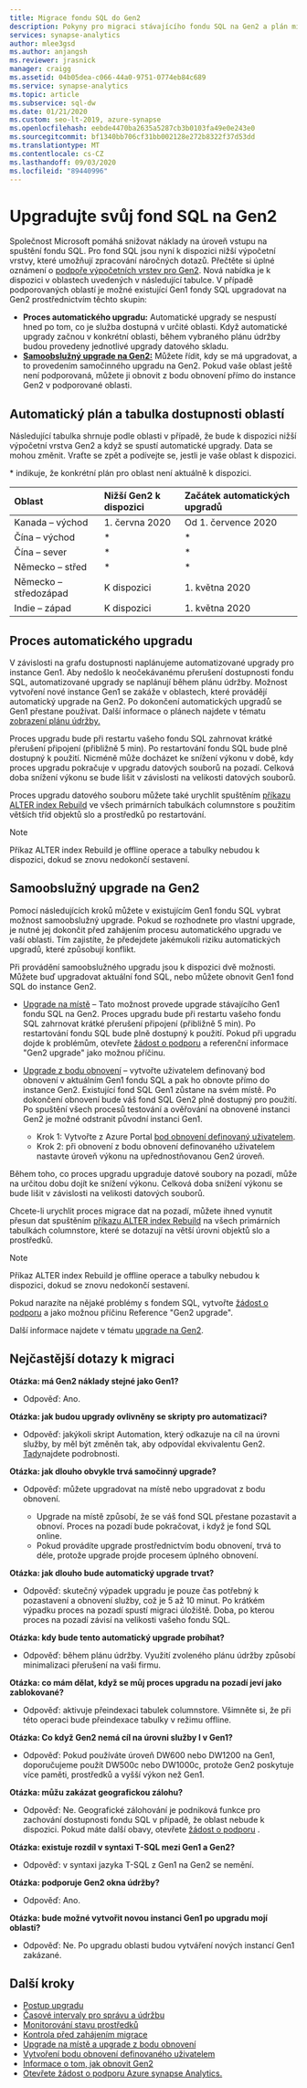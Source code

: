 ```yaml
---
title: Migrace fondu SQL do Gen2
description: Pokyny pro migraci stávajícího fondu SQL na Gen2 a plán migrace podle oblasti.
services: synapse-analytics
author: mlee3gsd
ms.author: anjangsh
ms.reviewer: jrasnick
manager: craigg
ms.assetid: 04b05dea-c066-44a0-9751-0774eb84c689
ms.service: synapse-analytics
ms.topic: article
ms.subservice: sql-dw
ms.date: 01/21/2020
ms.custom: seo-lt-2019, azure-synapse
ms.openlocfilehash: eebde4470ba2635a5287cb3b0103fa49e0e243e0
ms.sourcegitcommit: bf1340bb706cf31bb002128e272b8322f37d53dd
ms.translationtype: MT
ms.contentlocale: cs-CZ
ms.lasthandoff: 09/03/2020
ms.locfileid: "89440996"
---
```

# <a name="upgrade-your-sql-pool-to-gen2"></a>Upgradujte svůj fond SQL na Gen2

Společnost Microsoft pomáhá snižovat náklady na úroveň vstupu na spuštění fondu SQL.  Pro fond SQL jsou nyní k dispozici nižší výpočetní vrstvy, které umožňují zpracování náročných dotazů. Přečtěte si úplné oznámení o [podpoře výpočetních vrstev pro Gen2](https://azure.microsoft.com/blog/azure-sql-data-warehouse-gen2-now-supports-lower-compute-tiers/). Nová nabídka je k dispozici v oblastech uvedených v následující tabulce. V případě podporovaných oblastí je možné existující Gen1 fondy SQL upgradovat na Gen2 prostřednictvím těchto skupin:

- **Proces automatického upgradu:** Automatické upgrady se nespustí hned po tom, co je služba dostupná v určité oblasti.  Když automatické upgrady začnou v konkrétní oblasti, během vybraného plánu údržby budou provedeny jednotlivé upgrady datového skladu.
- [**Samoobslužný upgrade na Gen2:**](#self-upgrade-to-gen2) Můžete řídit, kdy se má upgradovat, a to provedením samočinného upgradu na Gen2. Pokud vaše oblast ještě není podporovaná, můžete ji obnovit z bodu obnovení přímo do instance Gen2 v podporované oblasti.

## <a name="automated-schedule-and-region-availability-table"></a>Automatický plán a tabulka dostupnosti oblastí

Následující tabulka shrnuje podle oblasti v případě, že bude k dispozici nižší výpočetní vrstva Gen2 a když se spustí automatické upgrady. Data se mohou změnit. Vraťte se zpět a podívejte se, jestli je vaše oblast k dispozici.

\* indikuje, že konkrétní plán pro oblast není aktuálně k dispozici.

| **Oblast** | **Nižší Gen2 k dispozici** | **Začátek automatických upgradů** |
|:--- |:--- |:--- |
| Kanada – východ |1\. června 2020 |Od 1. července 2020 |
| Čína – východ |\* |\* |
| Čína – sever |\* |\* |
| Německo – střed |\* |\* |
| Německo – středozápad |K dispozici |1. května 2020 |
| Indie – západ |K dispozici |1. května 2020  |

## <a name="automatic-upgrade-process"></a>Proces automatického upgradu

V závislosti na grafu dostupnosti naplánujeme automatizované upgrady pro instance Gen1. Aby nedošlo k neočekávanému přerušení dostupnosti fondu SQL, automatizované upgrady se naplánují během plánu údržby. Možnost vytvoření nové instance Gen1 se zakáže v oblastech, které provádějí automatický upgrade na Gen2. Po dokončení automatických upgradů se Gen1 přestane používat. Další informace o plánech najdete v tématu [zobrazení plánu údržby.](maintenance-scheduling.md#view-a-maintenance-schedule)

Proces upgradu bude při restartu vašeho fondu SQL zahrnovat krátké přerušení připojení (přibližně 5 min).  Po restartování fondu SQL bude plně dostupný k použití. Nicméně může docházet ke snížení výkonu v době, kdy proces upgradu pokračuje v upgradu datových souborů na pozadí. Celková doba snížení výkonu se bude lišit v závislosti na velikosti datových souborů.

Proces upgradu datového souboru můžete také urychlit spuštěním [příkazu ALTER index Rebuild](sql-data-warehouse-tables-index.md) ve všech primárních tabulkách columnstore s použitím větších tříd objektů slo a prostředků po restartování.

> [!NOTE]
> Příkaz ALTER index Rebuild je offline operace a tabulky nebudou k dispozici, dokud se znovu nedokončí sestavení.

## <a name="self-upgrade-to-gen2"></a>Samoobslužný upgrade na Gen2

Pomocí následujících kroků můžete v existujícím Gen1 fondu SQL vybrat možnost samoobslužný upgrade. Pokud se rozhodnete pro vlastní upgrade, je nutné jej dokončit před zahájením procesu automatického upgradu ve vaší oblasti. Tím zajistíte, že předejdete jakémukoli riziku automatických upgradů, které způsobují konflikt.

Při provádění samoobslužného upgradu jsou k dispozici dvě možnosti.  Můžete buď upgradovat aktuální fond SQL, nebo můžete obnovit Gen1 fond SQL do instance Gen2.

- [Upgrade na místě](upgrade-to-latest-generation.md) – Tato možnost provede upgrade stávajícího Gen1 fondu SQL na Gen2. Proces upgradu bude při restartu vašeho fondu SQL zahrnovat krátké přerušení připojení (přibližně 5 min).  Po restartování fondu SQL bude plně dostupný k použití. Pokud při upgradu dojde k problémům, otevřete [žádost o podporu](sql-data-warehouse-get-started-create-support-ticket.md) a referenční informace "Gen2 upgrade" jako možnou příčinu.
- [Upgrade z bodu obnovení](sql-data-warehouse-restore-points.md) – vytvořte uživatelem definovaný bod obnovení v aktuálním Gen1 fondu SQL a pak ho obnovte přímo do instance Gen2. Existující fond SQL Gen1 zůstane na svém místě. Po dokončení obnovení bude váš fond SQL Gen2 plně dostupný pro použití.  Po spuštění všech procesů testování a ověřování na obnovené instanci Gen2 je možné odstranit původní instanci Gen1.

  - Krok 1: Vytvořte z Azure Portal [bod obnovení definovaný uživatelem](sql-data-warehouse-restore-active-paused-dw.md).
  - Krok 2: při obnovení z bodu obnovení definovaného uživatelem nastavte úroveň výkonu na upřednostňovanou Gen2 úroveň.

Během toho, co proces upgradu upgraduje datové soubory na pozadí, může na určitou dobu dojít ke snížení výkonu. Celková doba snížení výkonu se bude lišit v závislosti na velikosti datových souborů.

Chcete-li urychlit proces migrace dat na pozadí, můžete ihned vynutit přesun dat spuštěním [příkazu ALTER index Rebuild](sql-data-warehouse-tables-index.md) na všech primárních tabulkách columnstore, které se dotazují na větší úrovni objektů slo a prostředků.

> [!NOTE]
> Příkaz ALTER index Rebuild je offline operace a tabulky nebudou k dispozici, dokud se znovu nedokončí sestavení.

Pokud narazíte na nějaké problémy s fondem SQL, vytvořte [žádost o podporu](sql-data-warehouse-get-started-create-support-ticket.md) a jako možnou příčinu Reference "Gen2 upgrade".

Další informace najdete v tématu [upgrade na Gen2](upgrade-to-latest-generation.md).

## <a name="migration-frequently-asked-questions"></a>Nejčastější dotazy k migraci

**Otázka: má Gen2 náklady stejné jako Gen1?**

- Odpověď: Ano.

**Otázka: jak budou upgrady ovlivněny se skripty pro automatizaci?**

- Odpověď: jakýkoli skript Automation, který odkazuje na cíl na úrovni služby, by měl být změněn tak, aby odpovídal ekvivalentu Gen2.  [Tady](upgrade-to-latest-generation.md#upgrade-in-a-supported-region-using-the-azure-portal)najdete podrobnosti.

**Otázka: jak dlouho obvykle trvá samočinný upgrade?**

- Odpověď: můžete upgradovat na místě nebo upgradovat z bodu obnovení.

  - Upgrade na místě způsobí, že se váš fond SQL přestane pozastavit a obnoví.  Proces na pozadí bude pokračovat, i když je fond SQL online.  
  - Pokud provádíte upgrade prostřednictvím bodu obnovení, trvá to déle, protože upgrade projde procesem úplného obnovení.

**Otázka: jak dlouho bude automatický upgrade trvat?**

- Odpověď: skutečný výpadek upgradu je pouze čas potřebný k pozastavení a obnovení služby, což je 5 až 10 minut. Po krátkém výpadku proces na pozadí spustí migraci úložiště. Doba, po kterou proces na pozadí závisí na velikosti vašeho fondu SQL.

**Otázka: kdy bude tento automatický upgrade probíhat?**

- Odpověď: během plánu údržby. Využití zvoleného plánu údržby způsobí minimalizaci přerušení na vaši firmu.

**Otázka: co mám dělat, když se můj proces upgradu na pozadí jeví jako zablokované?**

- Odpověď: aktivuje přeindexaci tabulek columnstore. Všimněte si, že při této operaci bude přeindexace tabulky v režimu offline.

**Otázka: Co když Gen2 nemá cíl na úrovni služby I v Gen1?**

- Odpověď: Pokud používáte úroveň DW600 nebo DW1200 na Gen1, doporučujeme použít DW500c nebo DW1000c, protože Gen2 poskytuje více paměti, prostředků a vyšší výkon než Gen1.

**Otázka: můžu zakázat geografickou zálohu?**

- Odpověď: Ne. Geografické zálohování je podniková funkce pro zachování dostupnosti fondu SQL v případě, že oblast nebude k dispozici. Pokud máte další obavy, otevřete [žádost o podporu](sql-data-warehouse-get-started-create-support-ticket.md) .

**Otázka: existuje rozdíl v syntaxi T-SQL mezi Gen1 a Gen2?**

- Odpověď: v syntaxi jazyka T-SQL z Gen1 na Gen2 se nemění.

**Otázka: podporuje Gen2 okna údržby?**

- Odpověď: Ano.

**Otázka: bude možné vytvořit novou instanci Gen1 po upgradu mojí oblasti?**

- Odpověď: Ne. Po upgradu oblasti budou vytváření nových instancí Gen1 zakázané.

## <a name="next-steps"></a>Další kroky

- [Postup upgradu](upgrade-to-latest-generation.md)
- [Časové intervaly pro správu a údržbu](maintenance-scheduling.md)
- [Monitorování stavu prostředků](../../service-health/resource-health-overview.md?toc=/azure/synapse-analytics/sql-data-warehouse/toc.json&bc=/azure/synapse-analytics/sql-data-warehouse/breadcrumb/toc.json)
- [Kontrola před zahájením migrace](upgrade-to-latest-generation.md#before-you-begin)
- [Upgrade na místě a upgrade z bodu obnovení](upgrade-to-latest-generation.md)
- [Vytvoření bodu obnovení definovaného uživatelem](sql-data-warehouse-restore-points.md)
- [Informace o tom, jak obnovit Gen2](sql-data-warehouse-restore-active-paused-dw.md)
- [Otevřete žádost o podporu Azure synapse Analytics.](https://go.microsoft.com/fwlink/?linkid=857950)
